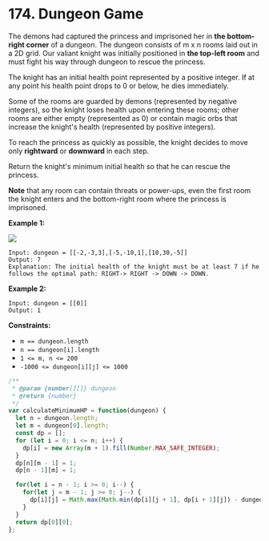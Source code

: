 # 174. Dungeon Game

The demons had captured the princess and imprisoned her in **the bottom-right corner** of a dungeon. The dungeon consists of m x n rooms laid out in a 2D grid. Our valiant knight was initially positioned in **the top-left room** and must fight his way through dungeon to rescue the princess.

The knight has an initial health point represented by a positive integer. If at any point his health point drops to 0 or below, he dies immediately.

Some of the rooms are guarded by demons (represented by negative integers), so the knight loses health upon entering these rooms; other rooms are either empty (represented as 0) or contain magic orbs that increase the knight's health (represented by positive integers).

To reach the princess as quickly as possible, the knight decides to move only **rightward** or **downward** in each step.

Return the knight's minimum initial health so that he can rescue the princess.

**Note** that any room can contain threats or power-ups, even the first room the knight enters and the bottom-right room where the princess is imprisoned.

**Example 1:**

![](https://assets.leetcode.com/uploads/2021/03/13/dungeon-grid-1.jpg)

```
Input: dungeon = [[-2,-3,3],[-5,-10,1],[10,30,-5]]
Output: 7
Explanation: The initial health of the knight must be at least 7 if he follows the optimal path: RIGHT-> RIGHT -> DOWN -> DOWN.
```

**Example 2:**
```
Input: dungeon = [[0]]
Output: 1
```

**Constraints:**

- `m == dungeon.length`
- `n == dungeon[i].length`
- `1 <= m, n <= 200`
- `-1000 <= dungeon[i][j] <= 1000`

```javascript
/**
 * @param {number[][]} dungeon
 * @return {number}
 */
var calculateMinimumHP = function(dungeon) {
  let n = dungeon.length;
  let m = dungeon[0].length;
  const dp = [];
  for (let i = 0; i <= n; i++) {
    dp[i] = new Array(m + 1).fill(Number.MAX_SAFE_INTEGER);
  }
  dp[n][m - 1] = 1;
  dp[n - 1][m] = 1;

  for(let i = n - 1; i >= 0; i--) {
    for(let j = m - 1; j >= 0; j--) {
      dp[i][j] = Math.max(Math.min(dp[i][j + 1], dp[i + 1][j]) - dungeon[i][j], 1);
    }
  }
  return dp[0][0];
};
```
